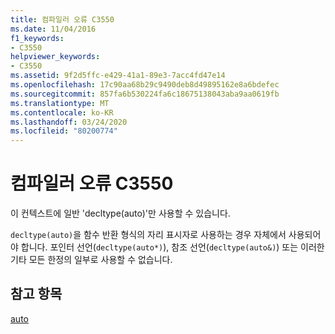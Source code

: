 ```yaml
---
title: 컴파일러 오류 C3550
ms.date: 11/04/2016
f1_keywords:
- C3550
helpviewer_keywords:
- C3550
ms.assetid: 9f2d5ffc-e429-41a1-89e3-7acc4fd47e14
ms.openlocfilehash: 17c90aa68b29c9490deb8d49895162e8a6bdefec
ms.sourcegitcommit: 857fa6b530224fa6c18675138043aba9aa0619fb
ms.translationtype: MT
ms.contentlocale: ko-KR
ms.lasthandoff: 03/24/2020
ms.locfileid: "80200774"
---
```

# <a name="compiler-error-c3550"></a>컴파일러 오류 C3550

이 컨텍스트에 일반 'decltype(auto)'만 사용할 수 있습니다.

`decltype(auto)`을 함수 반환 형식의 자리 표시자로 사용하는 경우 자체에서 사용되어야 합니다. 포인터 선언(`decltype(auto*)`), 참조 선언(`decltype(auto&)`) 또는 이러한 기타 모든 한정의 일부로 사용할 수 없습니다.

## <a name="see-also"></a>참고 항목

[auto](../../cpp/auto-cpp.md)
